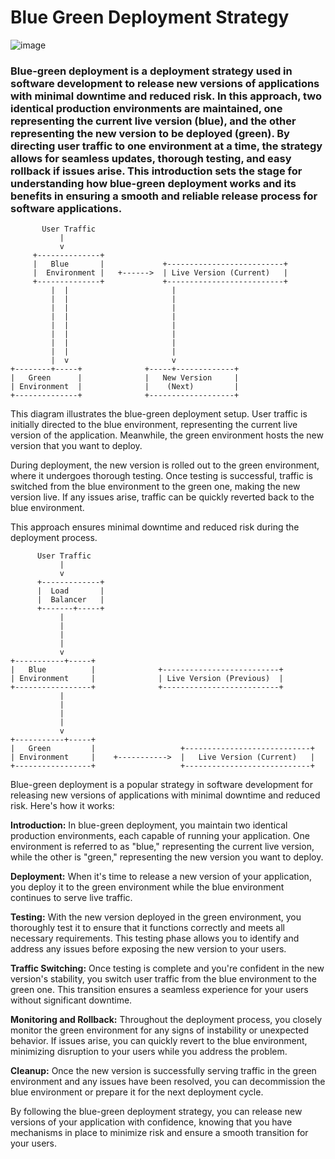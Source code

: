 # Blue Green Deployment Strategy
![image](https://github.com/Loki-1/Kubernetes/assets/134843197/56e33084-6fec-4c17-bc72-5166f4eddff7)

### Blue-green deployment is a deployment strategy used in software development to release new versions of applications with minimal downtime and reduced risk. In this approach, two identical production environments are maintained, one representing the current live version (blue), and the other representing the new version to be deployed (green). By directing user traffic to one environment at a time, the strategy allows for seamless updates, thorough testing, and easy rollback if issues arise. This introduction sets the stage for understanding how blue-green deployment works and its benefits in ensuring a smooth and reliable release process for software applications.

```
       User Traffic
           |
           v
     +--------------+
     |   Blue       |             +--------------------------+
     |  Environment |   +------>  | Live Version (Current)   |
     +--------------+             +--------------------------+
         |  |                       |
         |  |                       |
         |  |                       |
         |  |                       |
         |  |                       |
         |  |                       |
         |  |                       |
         |  |                       |
         |  v                       v
+--------+-----+              +-----+-------------+
|   Green      |              |   New Version     |
| Environment  |              |    (Next)         |
+--------------+              +-------------------+
```
This diagram illustrates the blue-green deployment setup. User traffic is initially directed to the blue environment, representing the current live version of the application. Meanwhile, the green environment hosts the new version that you want to deploy.

During deployment, the new version is rolled out to the green environment, where it undergoes thorough testing. Once testing is successful, traffic is switched from the blue environment to the green one, making the new version live. If any issues arise, traffic can be quickly reverted back to the blue environment.

This approach ensures minimal downtime and reduced risk during the deployment process.
```
      User Traffic
           |
           v
      +-------------+
      |  Load       |
      |  Balancer   |
      +-------+-----+
           |
           |
           |
           |
           v
+-----------+-----+
|   Blue          |              +--------------------------+
| Environment     |              | Live Version (Previous)  |
+-----------------+              +--------------------------+
           |
           |
           |
           |
           v
+-----------+-----+
|   Green         |                   +----------------------------+
| Environment     |    +----------->  |   Live Version (Current)   |
+-----------------+                   +----------------------------+
```
Blue-green deployment is a popular strategy in software development for releasing new versions of applications with minimal downtime and reduced risk. Here's how it works:

**Introduction:** In blue-green deployment, you maintain two identical production environments, each capable of running your application. One environment is referred to as "blue," representing the current live version, while the other is "green," representing the new version you want to deploy.

**Deployment:** When it's time to release a new version of your application, you deploy it to the green environment while the blue environment continues to serve live traffic.

**Testing:** With the new version deployed in the green environment, you thoroughly test it to ensure that it functions correctly and meets all necessary requirements. This testing phase allows you to identify and address any issues before exposing the new version to your users.

**Traffic Switching:** Once testing is complete and you're confident in the new version's stability, you switch user traffic from the blue environment to the green one. This transition ensures a seamless experience for your users without significant downtime.

**Monitoring and Rollback:** Throughout the deployment process, you closely monitor the green environment for any signs of instability or unexpected behavior. If issues arise, you can quickly revert to the blue environment, minimizing disruption to your users while you address the problem.

**Cleanup:** Once the new version is successfully serving traffic in the green environment and any issues have been resolved, you can decommission the blue environment or prepare it for the next deployment cycle.

By following the blue-green deployment strategy, you can release new versions of your application with confidence, knowing that you have mechanisms in place to minimize risk and ensure a smooth transition for your users.
